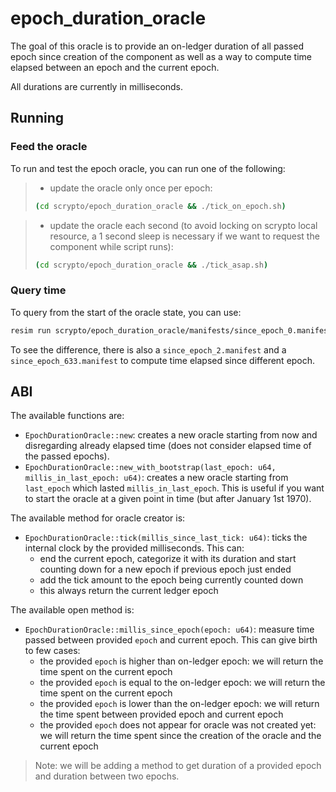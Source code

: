 # epoch_duration_oracle

The goal of this oracle is to provide an on-ledger duration of all passed epoch since creation of the component as well as a way to compute time elapsed between an epoch and the current epoch.

All durations are currently in milliseconds.

## Running

### Feed the oracle

To run and test the epoch oracle, you can run one of the following:

> - update the oracle only once per epoch:
> ```bash
> (cd scrypto/epoch_duration_oracle && ./tick_on_epoch.sh)
> ```

> - update the oracle each second (to avoid locking on scrypto local resource, a 1 second sleep is necessary if we want to request the component while script runs):
> ```bash
> (cd scrypto/epoch_duration_oracle && ./tick_asap.sh)
> ```

### Query time

To query from the start of the oracle state, you can use:

```bash
resim run scrypto/epoch_duration_oracle/manifests/since_epoch_0.manifest
```

To see the difference, there is also a `since_epoch_2.manifest` and a `since_epoch_633.manifest` to compute time elapsed since different epoch.

## ABI

The available functions are:

- `EpochDurationOracle::new`: creates a new oracle starting from now and disregarding already elapsed time (does not consider elapsed time of the passed epochs).
- `EpochDurationOracle::new_with_bootstrap(last_epoch: u64, millis_in_last_epoch: u64)`: creates a new oracle starting from `last_epoch` which lasted `millis_in_last_epoch`. This is useful if you want to start the oracle at a given point in time (but after January 1st 1970).

The available method for oracle creator is:

- `EpochDurationOracle::tick(millis_since_last_tick: u64)`: ticks the internal clock by the provided milliseconds. This can:
  - end the current epoch, categorize it with its duration and start counting down for a new epoch if previous epoch just ended
  - add the tick amount to the epoch being currently counted down
  - this always return the current ledger epoch

The available open method is:

- `EpochDurationOracle::millis_since_epoch(epoch: u64)`: measure time passed between provided `epoch` and current epoch. This can give birth to few cases:
  - the provided `epoch` is higher than on-ledger epoch: we will return the time spent on the current epoch
  - the provided `epoch` is equal to the on-ledger epoch: we will return the time spent on the current epoch
  - the provided `epoch` is lower than the on-ledger epoch: we will return the time spent between provided epoch and current epoch
  - the provided `epoch` does not appear for oracle was not created yet: we will return the time spent since the creation of the oracle and the current epoch

> Note: we will be adding a method to get duration of a provided epoch and duration between two epochs.